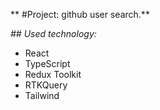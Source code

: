 ** #Project: github user search.**

  *## Used technology:*
 * React
 * TypeScript
 * Redux Toolkit
 * RTKQuery
 * Tailwind
